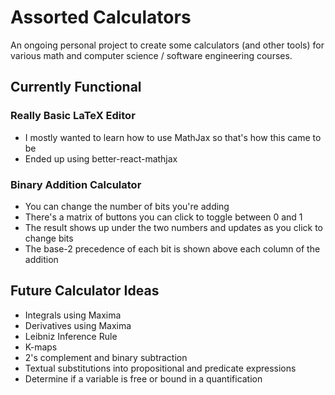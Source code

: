 # Assorted Calculators

An ongoing personal project to create some calculators (and other tools) for various math and computer science / software engineering courses.

## Currently Functional
### Really Basic LaTeX Editor
- I mostly wanted to learn how to use MathJax so that's how this came to be
- Ended up using better-react-mathjax

### Binary Addition Calculator
- You can change the number of bits you're adding
- There's a matrix of buttons you can click to toggle between 0 and 1
- The result shows up under the two numbers and updates as you click to change bits
- The base-2 precedence of each bit is shown above each column of the addition

## Future Calculator Ideas
- Integrals using Maxima
- Derivatives using Maxima
- Leibniz Inference Rule
- K-maps
- 2's complement and binary subtraction
- Textual substitutions into propositional and predicate expressions
- Determine if a variable is free or bound in a quantification
